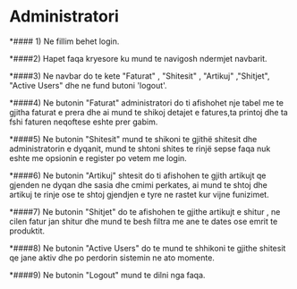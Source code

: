 # Administratori

*#### 1) Ne fillim behet login.

*####2) Hapet faqa kryesore ku mund te navigosh ndermjet navbarit.

*####3) Ne navbar do te kete  "Faturat" , "Shitesit" , "Artikuj" ,"Shitjet", "Active Users" dhe ne fund butoni 'logout'.

*####4) Ne butonin "Faturat" administratori do ti afishohet nje tabel me te gjitha faturat e prera dhe ai mund te shikoj detajet e fatures,ta printoj dhe ta fshi faturen neqoftese eshte prer gabim.

*####5) Ne butonin "Shitesit" mund te shikoni te gjithë shitesit dhe administratorin e dyqanit, mund te shtoni shites te rinjë sepse faqa nuk eshte me opsionin e register po vetem me login.

*####6) Ne butonin "Artikuj" shtesit do ti afishohen te gjith artikujt qe gjenden ne dyqan dhe sasia dhe cmimi perkates, ai mund te shtoj dhe artikuj te rinje ose te shtoj gjendjen e tyre ne rastet kur vijne funizimet.

*####7) Ne butonin "Shitjet" do te afishohen te gjithe artikujt e shitur , ne cilen fatur jan shitur dhe mund te besh filtra me ane te dates ose emrit te produktit.

*####8) Ne butonin "Active Users" do te mund te shhikoni te gjithe shitesit qe jane aktiv dhe po perdorin sistemin ne ato momente.

*####9) Ne butonin "Logout" mund te dilni nga faqa.

